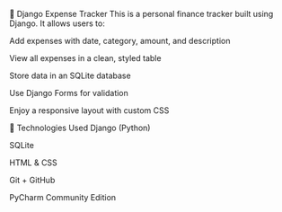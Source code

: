 💸 Django Expense Tracker
This is a personal finance tracker built using Django. It allows users to:

Add expenses with date, category, amount, and description

View all expenses in a clean, styled table

Store data in an SQLite database

Use Django Forms for validation

Enjoy a responsive layout with custom CSS

🔧 Technologies Used
Django (Python)

SQLite

HTML & CSS

Git + GitHub

PyCharm Community Edition
